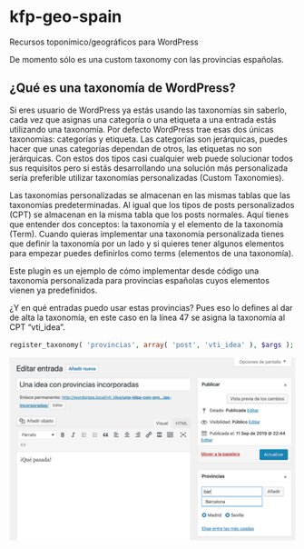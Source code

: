 # kfp-geo-spain
Recursos toponímico/geográficos para WordPress

De momento sólo es una custom taxonomy con las provincias españolas.


## ¿Qué es una taxonomía de WordPress?
Si eres usuario de WordPress ya estás usando las taxonomías sin saberlo, cada vez que asignas una categoría o una etiqueta a una entrada estás utilizando una taxonomía. Por defecto WordPress trae esas dos únicas taxonomías: categorías y etiqueta. Las categorías son jerárquicas, puedes hacer que unas categorías dependan de otros, las etiquetas no son jerárquicas. Con estos dos tipos casi cualquier web puede solucionar todos sus requisitos pero si estás desarrollando una solución más personalizada sería preferible utilizar taxonomías personalizadas (Custom Taxonomies). 

Las taxonomías personalizadas se almacenan en las mismas tablas que las taxonomías predeterminadas. Al igual que los tipos de posts personalizados (CPT) se almacenan en la misma tabla que los posts normales. Aquí tienes que entender dos conceptos: la taxonomía y el elemento de la taxonomía (Term). Cuando quieras implementar una taxonomía personalizada tienes que definir la taxonomía por un lado y si quieres tener algunos elementos para empezar puedes definirlos como terms (elementos de una taxonomía).

Este plugin es un ejemplo de cómo implementar desde código una taxonomía personalizada para provincias españolas cuyos elementos vienen ya predefinidos.

¿Y en qué entradas puedo usar estas provincias? Pues eso lo defines al dar de alta la taxonomía, en este caso en la línea 47 se asigna la taxonomía al CPT “vti_idea”.

```php
register_taxonomy( 'provincias', array( 'post', 'vti_idea' ), $args );
```

![Captura del código en acción](img/taxonomia_provincias.png)

